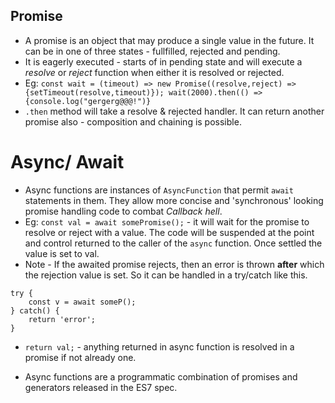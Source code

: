 ## Promise

* A promise is an object that may produce a single value in the future. It can be in one of three states - fullfilled, rejected and pending.
* It is eagerly executed - starts of in pending state and will execute a *resolve* or *reject* function when either it is resolved or rejected.
* Eg: `const wait = (timeout) => new Promise((resolve,reject) => {setTimeout(resolve,timeout)}); wait(2000).then(() => {console.log("gergerg@@@!")}`
* `.then` method will take a resolve & rejected handler. It can return another promise also - composition and chaining is possible.

# Async/ Await

*  Async functions are instances of `AsyncFunction` that permit `await` statements in them. They allow more concise and 'synchronous' looking promise handling code to combat *Callback hell*.
* Eg: `const val = await somePromise();` - it will wait for the promise to resolve or reject with a value. The code will be suspended at the point and control returned to the caller of the `async` function. Once settled the value is set to val.
* Note - If the awaited promise rejects, then an error is thrown **after** which the rejection value is set. So it can be handled in a try/catch like this.
```
try {
    const v = await someP();
} catch() {
    return 'error';
}
```
* `return val;` - anything returned in async function is resolved in a promise if not already one.

* Async functions are a programmatic combination of promises and generators released in the ES7 spec. 